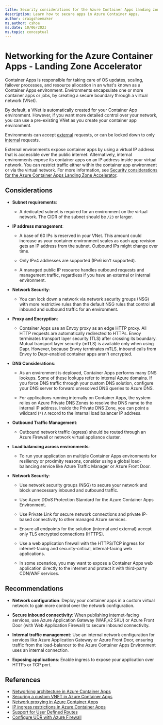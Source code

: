```yaml
---
title: Security considerations for the Azure Container Apps landing zone accelerator
description: Learn how to secure apps in Azure Container Apps.
author: craigshoemaker
ms.author: cshoe
ms.date: 10/06/2023
ms.topic: conceptual
---
```


# Networking for the Azure Container Apps - Landing Zone Accelerator

Container Apps is responsible for taking care of OS updates, scaling, failover processes, and resource allocation in an what's known as a Container Apps environment. Environments encapsulate one or more container apps or jobs, by creating a secure boundary through a virtual network (VNet).

By default, a VNet is automatically created for your Container App environment. However, if you want more detailed control over your network, you can use a pre-existing VNet as you create your container app environment.

Environments can accept [external](/azure/container-apps/vnet-custom) requests, or can be locked down to only [internal](/azure/container-apps/vnet-custom-internal) requests.

External environments expose container apps by using a virtual IP address that is accessible over the public internet. Alternatively, internal environments expose its container apps on an IP address inside your virtual network. You can restrict traffic either within the container app environment or via the virtual network. For more information, see [Security considerations for the Azure Container Apps Landing Zone Accelerator](./security.md).

## Considerations

* **Subnet requirements**:

  * A dedicated subnet is required for an environment on the virtual network. The CIDR of the subnet should be `/23` or larger.

* **IP address management**:

  * A base of 60 IPs is reserved in your VNet. This amount could increase as your container environment scales as each app revision gets an IP address from the subnet. Outbound IPs might change over time.

  * Only IPv4 addresses are supported (IPv6 isn't supported).

  * A managed public IP resource handles outbound requests and management traffic, regardless if you have an external or internal environment.

* **Network Security**:

  * You can lock down a network via network security groups (NSG) with more restrictive rules than the default NSG rules that control all inbound and outbound traffic for an environment.

* **Proxy and Encryption**:

  * Container Apps use an Envoy proxy as an edge HTTP proxy. All HTTP requests are automatically redirected to HTTPs. Envoy terminates transport layer security (TLS) after crossing its boundary. Mutual transport layer security (mTLS) is available only when using Dapr. However, because Envoy terminates mTLS, inbound calls from Envoy to Dapr-enabled container apps aren't encrypted.

* **DNS Considerations**:

  * As an environment is deployed, Container Apps performs many DNS lookups. Some of these lookups refer to internal Azure domains. If you force DNS traffic through your custom DNS solution, configure your DNS server to forward unresolved DNS queries to Azure DNS.

  * For applications running internally on Container Apps, the system relies on Azure Private DNS Zones to resolve the DNS name to the internal IP address. Inside the Private DNS Zone, you can point a wildcard (`*`) `A` record to the internal load balancer IP address.

* **Outbound Traffic Management**:

  * Outbound network traffic (egress) should be routed through an Azure Firewall or network virtual appliance cluster.

* **Load balancing across environments**:

  * To run your application on multiple Container Apps environments for resiliency or proximity reasons, consider using a global load-balancing service like Azure Traffic Manager or Azure Front Door.

* **Network Security**:

  * Use network security groups (NSG) to secure your network and block unnecessary inbound and outbound traffic.

  * Use Azure DDoS Protection Standard for the Azure Container Apps Environment.

  * Use Private Link for secure network connections and private IP-based connectivity to other managed Azure services.

  * Ensure all endpoints for the solution (internal and external) accept only TLS encrypted connections (HTTPS).

  * Use a web application firewall with the HTTPS/TCP ingress for internet-facing and security-critical, internal-facing web applications.

  * In some scenarios, you may want to expose a Container Apps web application directly to the internet and protect it with third-party CDN/WAF services.

## Recommendations

* **Network configuration**: Deploy your container apps in a custom virtual network to gain more control over the network configuration.

* **Secure inbound connectivity**: When publishing internet-facing services, use Azure Application Gateway (WAF_v2 SKU) or Azure Front Door (with Web Application Firewall) to secure inbound connectivity.

* **Internal traffic management**: Use an internal network configuration for services like Azure Application Gateway or Azure Front Door, ensuring traffic from the load-balancer to the Azure Container Apps Environment uses an internal connection.

* **Exposing applications**: Enable ingress to expose your application over HTTPs or TCP port.

## References

* [Networking architecture in Azure Container Apps](https://learn.microsoft.com/azure/container-apps/networking)
* [Securing a custom VNET in Azure Container Apps](https://learn.microsoft.com/azure/container-apps/firewall-integration)
* [Network proxying in Azure Container Apps](https://learn.microsoft.com/azure/container-apps/network-proxy)
* [IP ingress restrictions in Azure Container Apps](https://learn.microsoft.com/azure/container-apps/ip-restrictions)
* [Support for User Defined Routes](https://learn.microsoft.com/azure/container-apps/user-defined-routes)
* [Configure UDR with Azure Firewall](https://learn.microsoft.com/azure/container-apps/networking?tabs=azure-cli#configuring-udr-with-azure-firewall)